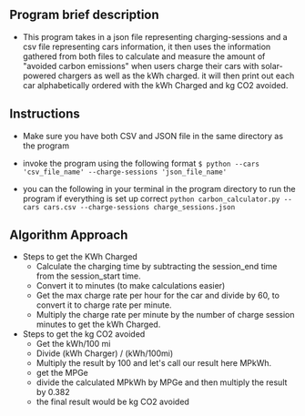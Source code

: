 ## Program brief description

- This program takes in a json file representing charging-sessions and a csv file representing cars information, it then uses the information gathered from both files to calculate and measure the amount of "avoided carbon emissions" when users charge their cars with solar-powered chargers as well as the kWh charged. it will then print out each car alphabetically ordered with the kWh Charged and kg CO2 avoided.

## Instructions

- Make sure you have both CSV and JSON file in the same directory as the program
- invoke the program using the following format
  `$ python --cars 'csv_file_name' --charge-sessions 'json_file_name'`

- you can the following in your terminal in the program directory to run the program if everything is set up correct
  `python carbon_calculator.py --cars cars.csv --charge-sessions charge_sessions.json`

## Algorithm Approach

- Steps to get the KWh Charged
  - Calculate the charging time by subtracting the session_end time from the session_start time.
  - Convert it to minutes (to make calculations easier)
  - Get the max charge rate per hour for the car and divide by 60, to convert it to charge rate per minute.
  - Multiply the charge rate per minute by the number of charge session minutes to get the kWh Charged.
- Steps to get the kg CO2 avoided
  - Get the kWh/100 mi
  - Divide (kWh Charger) / (kWh/100mi)
  - Multiply the result by 100 and let's call our result here MPkWh.
  - get the MPGe
  - divide the calculated MPkWh by MPGe and then multiply the result by 0.382
  - the final result would be kg CO2 avoided


